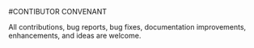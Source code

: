 #CONTIBUTOR CONVENANT

All contributions, bug reports, bug fixes, documentation improvements, enhancements, and ideas are welcome.
